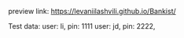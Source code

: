 preview link: https://levaniilashvili.github.io/Bankist/

Test data:
user: li, pin: 1111
user: jd, pin: 2222,

